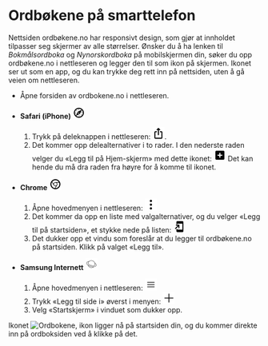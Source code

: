 # Ordbøkene på smarttelefon
Nettsiden ordbøkene.no har responsivt design, som gjør at innholdet tilpasser seg skjermer av alle størrelser. Ønsker du å ha lenken til _Bokmålsordboka_ og _Nynorskordboka_ på mobilskjermen din, søker du opp ordbøkene.no i nettleseren og legger den til som ikon på skjermen. Ikonet ser ut som en app, og du kan trykke deg rett inn på nettsiden, uten å gå veien om nettleseren.


*   Åpne forsiden av ordbokene.no i nettleseren.
*   **Safari (iPhone)**&nbsp;<img alt="Safari logo" style="display:inline" class="inline" src="/content-images/mdi--apple-safari.svg" width="24" height="24">
    1. Trykk på deleknappen i nettleseren: <img style="display:inline" class="inline" alt="Dele-ikon" src="/content-images/material-symbols--ios-share-rounded.svg" width="24" height="24">.
    2. Det kommer opp delealternativer i to rader. I den nederste raden velger du «Legg til på Hjem-skjerm» med dette ikonet: <img alt="Firkanta ikon med plusstegn" src="/content-images/material-symbols--add-box-rounded.svg" style="display:inline" class="inline" width="24" height="24"> Det kan hende du må dra raden fra høyre for å komme til ikonet. 


*   **Chrome**&nbsp;<img alt="Chrome logo" style="display:inline" class="inline" src="/content-images/mdi--google-chrome.svg" width="24" height="24">
    1. Åpne hovedmenyen i nettleseren: <img alt="Ikon med tre loddrette prikker" src="/content-images/bi--three-dots-vertical.svg" style="display:inline" class="inline" width="24" height="24">
    2. Det kommer da opp en liste med valgalternativer, og du velger «Legg til på startsiden», et stykke nede på listen: <img alt="Ikon med pil og mobilskjerm" src="/content-images/material-symbols--add-to-home-screen.svg" style="display:inline" class="inline" width="24" height="24">
    3. Det dukker opp et vindu som foreslår at du legger til ordbøkene.no på startsiden. Klikk på valget «Legg til».

*   **Samsung Internett**&nbsp;<img style="background-color: white; display:inline" class="bg-white inline" alt="Samsung-nettleser, logo" src="/content-images/arcticons--samsung-browser.svg" width="24" height="24">
    1. Åpne hovedmenyen i nettleseren: <img style="display:inline" class="inline" alt="Ikon med tre vannrette streker" src="/content-images/system-uicons--menu-hamburger.svg" width="24" height="24">
    2. Trykk «Legg til side i» øverst i menyen: <img style="display:inline" class="inline" alt="Stort plusstegn, ikon" src="/content-images/bi--plus-lg.svg" width="24" height="24">
    3. Velg «Startskjerm» i vinduet som dukker opp.

Ikonet <img style="display:inline" class="inline" alt="Ordbokene, ikon" src="/favicon.ico" width="24" height="24"> ligger nå på startsiden din, og du kommer direkte inn på ordboksiden ved å klikke på det. 
